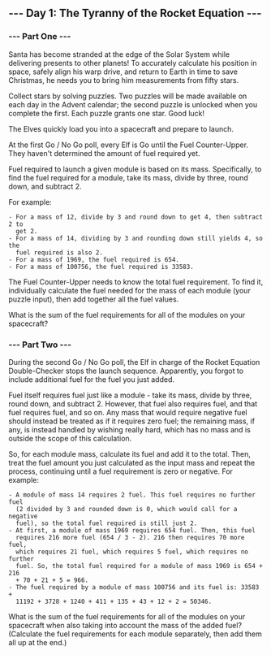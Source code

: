 ## --- Day 1: The Tyranny of the Rocket Equation ---

### --- Part One ---
Santa has become stranded at the edge of the Solar System while delivering
presents to other planets! To accurately calculate his position in space,
safely align his warp drive, and return to Earth in time to save Christmas, he
needs you to bring him measurements from fifty stars.

Collect stars by solving puzzles. Two puzzles will be made available on each
day in the Advent calendar; the second puzzle is unlocked when you complete the
first. Each puzzle grants one star. Good luck!

The Elves quickly load you into a spacecraft and prepare to launch.

At the first Go / No Go poll, every Elf is Go until the Fuel Counter-Upper.
They haven't determined the amount of fuel required yet.

Fuel required to launch a given module is based on its mass. Specifically, to
find the fuel required for a module, take its mass, divide by three, round
down, and subtract 2.

For example:

	- For a mass of 12, divide by 3 and round down to get 4, then subtract 2 to
	  get 2.
	- For a mass of 14, dividing by 3 and rounding down still yields 4, so the
	  fuel required is also 2.
	- For a mass of 1969, the fuel required is 654.
	- For a mass of 100756, the fuel required is 33583.

The Fuel Counter-Upper needs to know the total fuel requirement. To find it,
individually calculate the fuel needed for the mass of each module (your puzzle
input), then add together all the fuel values.

What is the sum of the fuel requirements for all of the modules on your
spacecraft?

### --- Part Two ---
During the second Go / No Go poll, the Elf in charge of the Rocket Equation
Double-Checker stops the launch sequence. Apparently, you forgot to include
additional fuel for the fuel you just added.

Fuel itself requires fuel just like a module - take its mass, divide by three,
round down, and subtract 2. However, that fuel also requires fuel, and that
fuel requires fuel, and so on. Any mass that would require negative fuel should
instead be treated as if it requires zero fuel; the remaining mass, if any, is
instead handled by wishing really hard, which has no mass and is outside the
scope of this calculation.

So, for each module mass, calculate its fuel and add it to the total. Then,
treat the fuel amount you just calculated as the input mass and repeat the
process, continuing until a fuel requirement is zero or negative. For example:

	- A module of mass 14 requires 2 fuel. This fuel requires no further fuel
	  (2 divided by 3 and rounded down is 0, which would call for a negative
	  fuel), so the total fuel required is still just 2.
	- At first, a module of mass 1969 requires 654 fuel. Then, this fuel
	  requires 216 more fuel (654 / 3 - 2). 216 then requires 70 more fuel,
	  which requires 21 fuel, which requires 5 fuel, which requires no further
	  fuel. So, the total fuel required for a module of mass 1969 is 654 + 216
	  + 70 + 21 + 5 = 966.
	- The fuel required by a module of mass 100756 and its fuel is: 33583 +
	  11192 + 3728 + 1240 + 411 + 135 + 43 + 12 + 2 = 50346.

What is the sum of the fuel requirements for all of the modules on your
spacecraft when also taking into account the mass of the added fuel? (Calculate
the fuel requirements for each module separately, then add them all up at the
end.)

